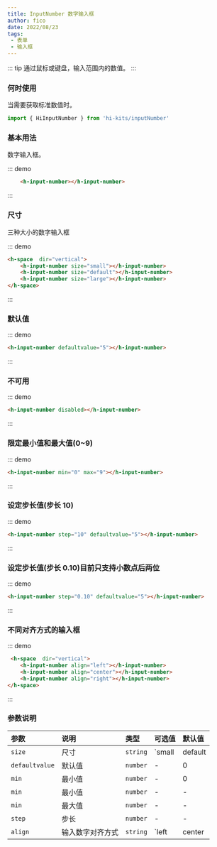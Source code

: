 ```yaml
---
title: InputNumber 数字输入框
author: fico
date: 2022/08/23
tags:
 - 表单
 - 输入框
---
```

::: tip
通过鼠标或键盘，输入范围内的数值。
:::
### 何时使用
当需要获取标准数值时。
```ts
import { HiInputNumber } from 'hi-kits/inputNumber'
```

### 基本用法

数字输入框。


::: demo
```html
    <h-input-number></h-input-number>
```
:::
### 尺寸

三种大小的数字输入框


::: demo
```html
<h-space  dir="vertical">
    <h-input-number size="small"></h-input-number>
    <h-input-number size="default"></h-input-number>
    <h-input-number size="large"></h-input-number>
</h-space>

```
:::

### 默认值

::: demo
```html
<h-input-number defaultvalue="5"></h-input-number>

```
:::

### 不可用

::: demo
```html
<h-input-number disabled></h-input-number>

```
:::

### 限定最小值和最大值(0~9)

::: demo
```html
<h-input-number min="0" max="9"></h-input-number>

```
:::

### 设定步长值(步长 10)

::: demo
```html
<h-input-number step="10" defaultvalue="5"></h-input-number>

```
:::

### 设定步长值(步长 0.10)目前只支持小数点后两位

::: demo
```html
<h-input-number step="0.10" defaultvalue="5"></h-input-number>

```
:::

### 不同对齐方式的输入框

::: demo
```html
 <h-space  dir="vertical">
    <h-input-number align="left"></h-input-number>
    <h-input-number align="center"></h-input-number>
    <h-input-number align="right"></h-input-number>
</h-space>
```
:::


### 参数说明

|参数|说明|类型|可选值|默认值
|:--|:--|:--|:-----|:---
| `size`| 尺寸 |  `string` | `small | default | large` | -
| `defaultvalue`| 默认值 |  `number` | - | 0
| `min`| 最小值 |  `number` | - | 0
| `min`| 最小值 |  `number` | - | -
| `min`| 最大值 |  `number` | - | -
| `step`| 步长 |  `number` | - | -
| `align`| 输入数字对齐方式 |  `string` | `left | center | right` | -
